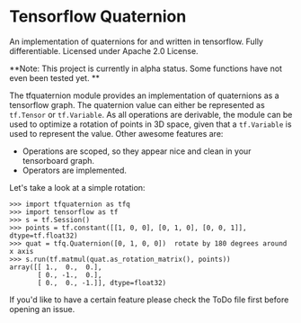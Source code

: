 # Tensorflow Quaternion
An implementation of quaternions for and written in tensorflow. Fully differentiable. Licensed under Apache 2.0 License.


**Note: This project is currently in alpha status. Some functions have not even been tested yet. ** 


The tfquaternion module provides an implementation of quaternions as a tensorflow graph.
The quaternion value can either be represented as `tf.Tensor` or `tf.Variable`.
As all operations are derivable, the module can be used to optimize a rotation of
points in 3D space, given that a `tf.Variable` is used to represent the value.
Other awesome features are:
- Operations are scoped, so they appear nice and clean in your tensorboard graph.
- Operators are implemented.


Let's take a look at a simple rotation:
```
>>> import tfquaternion as tfq
>>> import tensorflow as tf
>>> s = tf.Session()
>>> points = tf.constant([[1, 0, 0], [0, 1, 0], [0, 0, 1]], dtype=tf.float32)
>>> quat = tfq.Quaternion([0, 1, 0, 0])  rotate by 180 degrees around x axis
>>> s.run(tf.matmul(quat.as_rotation_matrix(), points))
array([[ 1.,  0.,  0.],
       [ 0., -1.,  0.],
       [ 0.,  0., -1.]], dtype=float32)

```

If you'd like to have a certain feature please check the ToDo file first before opening an issue.

